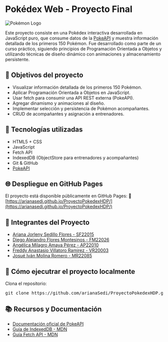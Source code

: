 # Pokédex Web - Proyecto Final

![Pokémon Logo](https://upload.wikimedia.org/wikipedia/commons/thumb/9/98/International_Pok%C3%A9mon_logo.svg/2560px-International_Pok%C3%A9mon_logo.svg.png)

Este proyecto consiste en una Pokédex interactiva desarrollada en JavaScript puro, que consume datos de la [PokeAPI](https://pokeapi.co/docs/v2) y muestra información detallada de los primeros 150 Pokémon. Fue desarrollado como parte de un curso práctico, siguiendo principios de Programación Orientada a Objetos y utilizando técnicas de diseño dinámico con animaciones y almacenamiento persistente.

## 🎯 Objetivos del proyecto

- Visualizar información detallada de los primeros 150 Pokémon.
- Aplicar Programación Orientada a Objetos en JavaScript.
- Usar fetch para consumir una API REST externa (PokeAPI).
- Agregar dinamismo y animaciones al diseño.
- Implementar selección y persistencia de Pokémon acompañantes.
- CRUD de acompañantes y asignación a entrenadores.

## 🧱 Tecnologías utilizadas

- HTML5 + CSS
- JavaScript
- Fetch API
- IndexedDB (ObjectStore para entrenadores y acompañantes)
- Git & GitHub
- [PokeAPI](https://pokeapi.co/docs/v2)

## 🌐 Despliegue en GitHub Pages

El proyecto está disponible públicamente en GitHub Pages:
🔗 [https://arianasedi.github.io/ProyectoPokedexHDP/](https://arianasedi.github.io/ProyectoPokedexHDP/)

## 👥 Integrantes del Proyecto

- [Ariana Jorleny Sedillo Flores - SF22015](https://github.com/arianaSedi)
- [Diego Alejandro Flores Montesinos - FM22026](https://github.com/XxAlexX003)
- [Angélica Milagro Amaya Pérez - AP22010](https://github.com/AngelicaPerez12)
- [Freddy Anastasio Villatoro Ramirez - VR20003](https://github.com/FreddyJr30)
- [Josué Iván Molina Romero - MR22085](https://github.com/ToteMolina)

## 📁 Cómo ejecutrar el proyecto localmente

Clona el repositorio:
<pre>git clone https://github.com/arianaSedi/ProyectoPokedexHDP.git</pre>


## 📚 Recursos y Documentación
- [Documentación oficial de PokeAPI](https://pokeapi.co/docs/v2)
- [Guía de IndexedDB - MDN](https://developer.mozilla.org/en-US/docs/Web/API/IndexedDB_API)
- [Guía Fetch API - MDN](https://developer.mozilla.org/en-US/docs/Web/API/Fetch_API)
